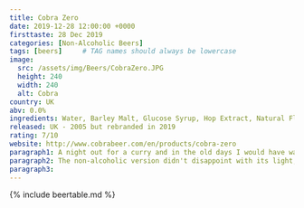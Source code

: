 ```yaml
---
title: Cobra Zero
date: 2019-12-28 12:00:00 +0000
firsttaste: 28 Dec 2019
categories: [Non-Alcoholic Beers]
tags: [beers]     # TAG names should always be lowercase
image:
  src: /assets/img/Beers/CobraZero.JPG
  height: 240
  width: 240
  alt: Cobra
country: UK
abv: 0.0%
ingredients: Water, Barley Malt, Glucose Syrup, Hop Extract, Natural Flavouring, Acidifier, Citric Acid.
released: UK - 2005 but rebranded in 2019
rating: 7/10
website: http://www.cobrabeer.com/en/products/cobra-zero
paragraph1: A night out for a curry and in the old days I would have washed it down with a nice pint of Cobra, but for the first time in a curry house they had Cobra Zero.
paragraph2: The non-alcoholic version didn't disappoint with its light, smooth and crisp taste it was a perfect match to go with a curry.
paragraph3: 
---
```

{% include beertable.md %}
